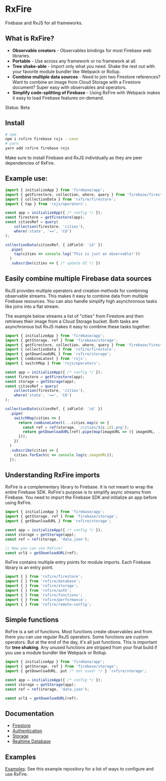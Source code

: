 # RxFire

Firebase and RxJS for all frameworks.

## What is RxFire?

- **Observable creators** - Observables bindings for most Firebase web libraries.
- **Portable** - Use across any framework or no framework at all.
- **Tree shake-able** - Import only what you need. Shake the rest out with your favorite module bundler like Webpack or Rollup.
- **Combine multiple data sources** - Need to join two Firestore references? Want to combine an image from Cloud Storage with a Firestore document? Super easy with observables and operators.
- **Simplify code-splitting of Firebase** - Using RxFire with Webpack makes it easy to load Firebase features on-demand.

Status: Beta

## Install

```bash
# npm
npm i rxfire firebase rxjs --save
# yarn
yarn add rxfire firebase rxjs
```

Make sure to install Firebase and RxJS individually as they are peer dependencies of RxFire.

## Example use:

```ts
import { initializeApp } from 'firebase/app';
import { getFirestore, collection, where, query } from 'firebase/firestore';
import { collectionData } from 'rxfire/firestore';
import { tap } from 'rxjs/operators';

const app = initializeApp({ /* config */ });
const firestore = getFirestore(app);
const citiesRef = query(
    collection(firestore, 'cities'),
    where('state', '==', 'CO')
);

collectionData(citiesRef, { idField: 'id' })
  .pipe(
    tap(cities => console.log('This is just an observable!'))
  )
  .subscribe(cities => { /* update UI */ })
```

## Easily combine multiple Firebase data sources

RxJS provides multiple operators and creation methods for combining observable streams. This makes it easy to combine data from multiple Firebase resources. You can also handle simplify high asynchronous tasks like joins into a flat stream.

The example below streams a list of "cities" from Firestore and then retrieves their image from a Cloud Storage bucket. Both tasks are asynchronous but RxJS makes it easy to combine these tasks together.

```ts
import { initializeApp } from 'firebase/app';
import { getStorage, ref } from 'firebase/storage';
import { getFirestore, collection, where, query } from 'firebase/firestore';
import { collectionData } from 'rxfire/firestore';
import { getDownloadURL } from 'rxfire/storage';
import { combineLatest } from 'rxjs';
import { switchMap } from 'rxjs/operators';

const app = initializeApp({ /* config */ });
const firestore = getFirestore(app);
const storage = getStorage(app);
const citiesRef = query(
    collection(firestore, 'cities'),
    where('state', '==', 'CO')
);

collectionData(citiesRef, { idField: 'id' })
  .pipe(
    switchMap(cities => {
      return combineLatest(...cities.map(c => {
        const ref = ref(storage, `/cities/${c.id}.png`);
        return getDownloadURL(ref).pipe(map(imageURL => ({ imageURL, ...c })));
      }));
    })
  )
  .subscribe(cities => {
    cities.forEach(c => console.log(c.imageURL));
  });
```

## Understanding RxFire imports

RxFire is a complementary library to Firebase. It is not meant to wrap the entire Firebase SDK. RxFire's purpose is to simplify async streams from Firebase. You need to import the Firebase SDK and initialize an app before using RxFire.

```ts
import { initializeApp } from 'firebase/app';
import { getStorage, ref } from 'firebase/storage';
import { getDownloadURL } from 'rxfire/storage';

const app = initializeApp({ /* config */ });
const storage = getStorage(app);
const ref = ref(storage, 'data.json');

// Now you can use RxFire!
const url$ = getDownloadURL(ref);
```

RxFire contains multiple entry points for module imports. Each Firebase library is an entry point.

```ts
import { } from 'rxfire/firestore';
import { } from 'rxfire/database';
import { } from 'rxfire/storage';
import { } from 'rxfire/auth';
import { } from 'rxfire/functions';
import { } from 'rxfire/performance';
import { } from 'rxfire/remote-config';
```

## Simple functions
RxFire is a set of functions. Most functions create observables and from there you can use regular RxJS operators. Some functions are custom operators. But at the end of the day, it's all just functions. This is important for **tree shaking**. Any unused functions are stripped from your final build if you use a module bundler like Webpack or Rollup.

```ts
import { initializeApp } from 'firebase/app';
import { getStorage, ref } from 'firebase/storage';
import { getDownloadURL, put /* not used! */ } 'rxfire/storage';

const app = initializeApp({ /* config */ });
const storage = getStorage(app);
const ref = ref(storage, 'data.json');

const url$ = getDownloadURL(ref);
```

## Documentation

- [Firestore](docs/firestore.md)
- [Authentication](docs/auth.md)
- [Storage](docs/storage.md)
- [Realtime Database](docs/database.md)

## Examples

[Examples](https://github.com/davideast/rxfire-samples): See this example repository for a list of ways to configure and use RxFire.
